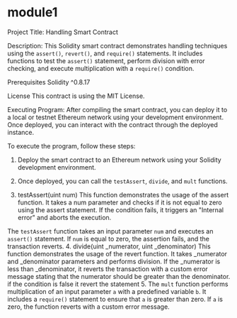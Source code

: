 # module1
Project Title: Handling Smart Contract

Description:
This Solidity smart contract demonstrates handling techniques using the `assert()`, `revert()`, and `require()` statements. It includes functions to test the `assert()` statement, perform division with error checking, and execute multiplication with a `require()` condition.

Prerequisites
Solidity ^0.8.17 

License
This contract is using the MIT License.

Executing Program:
After compiling the smart contract, you can deploy it to a local or testnet Ethereum network using your development environment. Once deployed, you can interact with the contract through the deployed instance.

To execute the program, follow these steps:

1. Deploy the smart contract to an Ethereum network using your Solidity development environment.

2. Once deployed, you can call the `testAssert`, `divide`, and `mult` functions.
 3. testAssert(uint num)
This function demonstrates the usage of the assert function.
It takes a num parameter and checks if it is not equal to zero using the assert statement.
If the condition fails, it triggers an "Internal error" and aborts the execution.

The `testAssert` function takes an input parameter `num` and executes an `assert()` statement. If `num` is equal to zero, the assertion fails, and the transaction reverts.
4. divide(uint _numerator, uint _denominator)
This function demonstrates the usage of the revert function.
It takes _numerator and _denominator parameters and performs division.
If the _numerator is less than _denominator, it reverts the transaction with a custom error message stating that the numerator should be greater than the denominator. if the condition is false it revert the statement 
5. The `mult` function performs multiplication of an input parameter `a` with a predefined variable `b`. It includes a `require()` statement to ensure that `a` is greater than zero. If `a` is zero, the function reverts with a custom error message.
